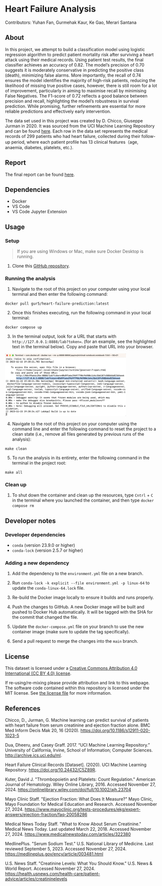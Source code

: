 # Heart Failure Analysis

Contributors: Yuhan Fan, Gurmehak Kaur, Ke Gao, Merari Santana

## About

In this project, we attempt to build a classification model using logistic regression algorithm to predict patient mortality risk after surviving a heart attack using their medical records. Using patient test results, the final classifier achieves an accuracy of 0.82. The model’s precision of 0.70 suggests it is moderately conservative in predicting the positive class (death), minimizing false alarms. More importantly, the recall of 0.74 ensures the model identifies the majority of high-risk patients, reducing the likelihood of missing true positive cases, however, there is still room for a lot of improvement, particularly in aiming to maximise recall by minimising False Negatives. The F1-score of 0.72 reflects a good balance between precision and recall, highlighting the model’s robustness in survival prediction. While promising, further refinements are essential for more reliable predictions and effectively early intervention.

The data set used in this project was created by D. Chicco, Giuseppe Jurman in 2020. It was sourced from the UCI Machine Learning Repository and can be found [here](https://archive.ics.uci.edu/dataset/519/heart+failure+clinical+records). Each row in the data set represents the medical records of 299 patients who had heart failure, collected during their follow-up period, where each patient profile has 13 clinical features（age, anaemia, diabetes, platelets, etc.).

## Report

The final report can be found [here](https://ubc-mds.github.io/heart-failure-analysis/reports/heart-failure-analysis.html).

## Dependencies

-   Docker
-   VS Code
-   VS Code Jupyter Extension

## Usage

### Setup

> If you are using Windows or Mac, make sure Docker Desktop is running.

1.  Clone this [GitHub repository](https://github.com/UBC-MDS/heart-failure-analysis/tree/main).

### Running the analysis

1.  Navigate to the root of this project on your computer using your local terminal and then enter the following command:

```         
docker pull gur5/heart-failure-prediction:latest
```

2.  Once this finishes executing, run the following command in your local terminal:

```         
docker compose up
```

3.  In the terminal output, look for a URL that starts with `http://127.0.0.1:8888/lab?token=`. (for an example, see the highlighted text in the terminal below). Copy and paste that URL into your browser.

<img src="img/jupyter-container-web-app-launch-url.png" width="400"/>

4.  Navigate to the root of this project on your computer using the command line and enter the following command to reset the project to a clean state (i.e., remove all files generated by previous runs of the analysis):

```         
make clean
```

5.  To run the analysis in its entirety, enter the following command in the terminal in the project root:

```         
make all
```

### Clean up

1.  To shut down the container and clean up the resources, type `Cntrl` + `C` in the terminal where you launched the container, and then type `docker compose rm`

## Developer notes

### Developer dependencies

-   `conda` (version 23.9.0 or higher)
-   `conda-lock` (version 2.5.7 or higher)

### Adding a new dependency

1.  Add the dependency to the `environment.yml` file on a new branch.

2.  Run `conda-lock -k explicit --file environment.yml -p linux-64` to update the `conda-linux-64.lock` file.

3.  Re-build the Docker image locally to ensure it builds and runs properly.

4.  Push the changes to GitHub. A new Docker image will be built and pushed to Docker Hub automatically. It will be tagged with the SHA for the commit that changed the file.

5.  Update the `docker-compose.yml` file on your branch to use the new container image (make sure to update the tag specifically).

6.  Send a pull request to merge the changes into the `main` branch.

## License

This dataset is licensed under a [Creative Commons Attribution 4.0 International (CC BY 4.0) license](https://creativecommons.org/licenses/by/4.0/legalcode).

If re-using/re-mixing please provide attribution and link to this webpage. The software code contained within this repository is licensed under the MIT license. See [the license file](LICENSE.md) for more information.

## References

Chicco, D., Jurman, G. Machine learning can predict survival of patients with heart failure from serum creatinine and ejection fraction alone. BMC Med Inform Decis Mak 20, 16 (2020). <https://doi.org/10.1186/s12911-020-1023-5>

Dua, Dheeru, and Casey Graff. 2017. “UCI Machine Learning Repository.” University of California, Irvine, School of Information; Computer Sciences. <http://archive.ics.uci.edu/ml>.

Heart Failure Clinical Records [Dataset]. (2020). UCI Machine Learning Repository. <https://doi.org/10.24432/C5Z89R>.

Kuter, David J. "Thrombopoietin and Platelets: Count Regulation." American Journal of Hematology. Wiley Online Library, 2016. Accessed November 27, 2024. <https://onlinelibrary.wiley.com/doi/full/10.1002/ajh.23704>

Mayo Clinic Staff. "Ejection Fraction: What Does It Measure?" Mayo Clinic, Mayo Foundation for Medical Education and Research. Accessed November 27, 2024. <https://www.mayoclinic.org/tests-procedures/ekg/expert-answers/ejection-fraction/faq-20058286>

Medical News Today Staff. "What to Know About Serum Creatinine." Medical News Today. Last updated March 22, 2018. Accessed November 27, 2024. <https://www.medicalnewstoday.com/articles/322380>

MedlinePlus. "Serum Sodium Test." U.S. National Library of Medicine. Last reviewed September 5, 2023. Accessed November 27, 2024. <https://medlineplus.gov/ency/article/003481.html>

U.S. News Staff. "Creatinine Levels: What You Should Know." U.S. News & World Report. Accessed November 27, 2024. <https://health.usnews.com/health-care/patient-advice/articles/creatininelevels>
